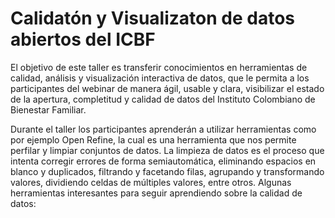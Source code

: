 # Calidatón y Visualizaton de datos abiertos del ICBF

El objetivo de este taller es transferir conocimientos en herramientas de calidad, análisis y visualización interactiva de datos, que le permita a los participantes del webinar de manera ágil, usable y clara, visibilizar el estado de la apertura, completitud y calidad de datos del Instituto Colombiano de Bienestar Familiar.

Durante el taller los participantes aprenderán a utilizar herramientas como por ejemplo Open Refine, la cual es una herramienta que nos permite perfilar y limpiar conjuntos de datos. La limpieza de datos es el proceso que intenta corregir errores de forma semiautomática, eliminando espacios en blanco y duplicados, filtrando y facetando filas, agrupando y transformando valores, dividiendo celdas de múltiples valores, entre otros. Algunas herramientas interesantes para seguir aprendiendo sobre la calidad de datos:



